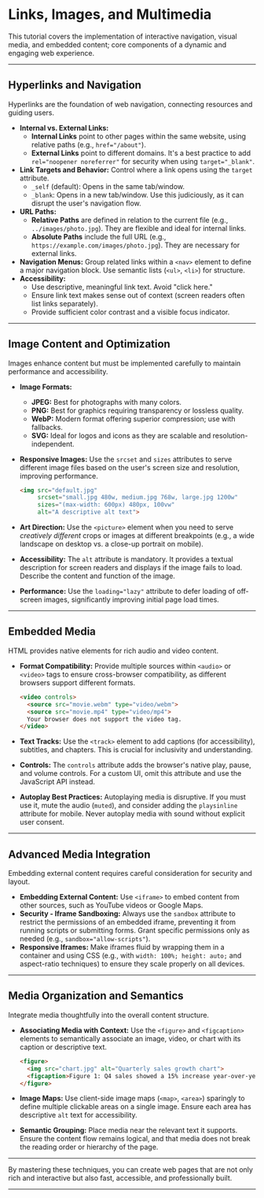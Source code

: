 # Links, Images, and Multimedia

This tutorial covers the implementation of interactive navigation, visual media, and embedded content; core components of a dynamic and engaging web experience.

---

## Hyperlinks and Navigation

Hyperlinks are the foundation of web navigation, connecting resources and guiding users.

* **Internal vs. External Links:**
    * **Internal Links** point to other pages within the same website, using relative paths (e.g., `href="/about"`).
    * **External Links** point to different domains. It's a best practice to add `rel="noopener noreferrer"` for security when using `target="_blank"`.
* **Link Targets and Behavior:** Control where a link opens using the `target` attribute.
    * `_self` (default): Opens in the same tab/window.
    * `_blank`: Opens in a new tab/window. Use this judiciously, as it can disrupt the user's navigation flow.
* **URL Paths:**
    * **Relative Paths** are defined in relation to the current file (e.g., `../images/photo.jpg`). They are flexible and ideal for internal links.
    * **Absolute Paths** include the full URL (e.g., `https://example.com/images/photo.jpg`). They are necessary for external links.
* **Navigation Menus:** Group related links within a `<nav>` element to define a major navigation block. Use semantic lists (`<ul>`, `<li>`) for structure.
* **Accessibility:**
    *   Use descriptive, meaningful link text. Avoid "click here."
    *   Ensure link text makes sense out of context (screen readers often list links separately).
    *   Provide sufficient color contrast and a visible focus indicator.

---

## Image Content and Optimization

Images enhance content but must be implemented carefully to maintain performance and accessibility.

* **Image Formats:**
    * **JPEG:** Best for photographs with many colors.
    * **PNG:** Best for graphics requiring transparency or lossless quality.
    * **WebP:** Modern format offering superior compression; use with fallbacks.
    * **SVG:** Ideal for logos and icons as they are scalable and resolution-independent.

* **Responsive Images:** Use the `srcset` and `sizes` attributes to serve different image files based on the user's screen size and resolution, improving performance.
    ```html
    <img src="default.jpg"
         srcset="small.jpg 480w, medium.jpg 768w, large.jpg 1200w"
         sizes="(max-width: 600px) 480px, 100vw"
         alt="A descriptive alt text">
    ```

* **Art Direction:** Use the `<picture>` element when you need to serve *creatively different* crops or images at different breakpoints (e.g., a wide landscape on desktop vs. a close-up portrait on mobile).
* **Accessibility:** The `alt` attribute is mandatory. It provides a textual description for screen readers and displays if the image fails to load. Describe the content and function of the image.
* **Performance:** Use the `loading="lazy"` attribute to defer loading of off-screen images, significantly improving initial page load times.

---

## Embedded Media

HTML provides native elements for rich audio and video content.

* **Format Compatibility:** Provide multiple sources within `<audio>` or `<video>` tags to ensure cross-browser compatibility, as different browsers support different formats.
    ```html
    <video controls>
      <source src="movie.webm" type="video/webm">
      <source src="movie.mp4" type="video/mp4">
      Your browser does not support the video tag.
    </video>
    ```

* **Text Tracks:** Use the `<track>` element to add captions (for accessibility), subtitles, and chapters. This is crucial for inclusivity and understanding.
* **Controls:** The `controls` attribute adds the browser's native play, pause, and volume controls. For a custom UI, omit this attribute and use the JavaScript API instead.
* **Autoplay Best Practices:** Autoplaying media is disruptive. If you must use it, mute the audio (`muted`), and consider adding the `playsinline` attribute for mobile. Never autoplay media with sound without explicit user consent.

---

## Advanced Media Integration

Embedding external content requires careful consideration for security and layout.

* **Embedding External Content:** Use `<iframe>` to embed content from other sources, such as YouTube videos or Google Maps.
* **Security - Iframe Sandboxing:** Always use the `sandbox` attribute to restrict the permissions of an embedded iframe, preventing it from running scripts or submitting forms. Grant specific permissions only as needed (e.g., `sandbox="allow-scripts"`).
* **Responsive Iframes:** Make iframes fluid by wrapping them in a container and using CSS (e.g., with `width: 100%; height: auto;` and aspect-ratio techniques) to ensure they scale properly on all devices.

---

## Media Organization and Semantics

Integrate media thoughtfully into the overall content structure.

* **Associating Media with Context:** Use the `<figure>` and `<figcaption>` elements to semantically associate an image, video, or chart with its caption or descriptive text.
    ```html
    <figure>
      <img src="chart.jpg" alt="Quarterly sales growth chart">
      <figcaption>Figure 1: Q4 sales showed a 15% increase year-over-year.</figcaption>
    </figure>
    ```

* **Image Maps:** Use client-side image maps (`<map>`, `<area>`) sparingly to define multiple clickable areas on a single image. Ensure each area has descriptive `alt` text for accessibility.
* **Semantic Grouping:** Place media near the relevant text it supports. Ensure the content flow remains logical, and that media does not break the reading order or hierarchy of the page.

---

By mastering these techniques, you can create web pages that are not only rich and interactive but also fast, accessible, and professionally built.

---
